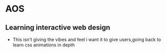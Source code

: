# AOS
## Learning interactive web design
- This isn't giving the vibes and feel i want it to give  users,going back to  learn css animations in depth
